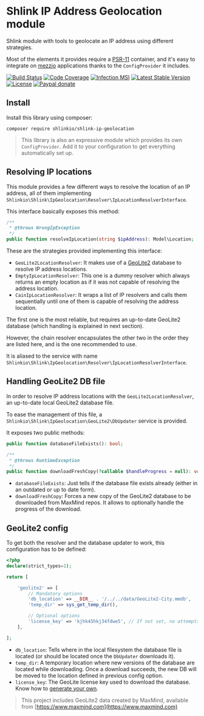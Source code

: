 # Shlink IP Address Geolocation module

Shlink module with tools to geolocate an IP address using different strategies.

Most of the elements it provides require a [PSR-11](https://www.php-fig.org/psr/psr-11/) container, and it's easy to integrate on [mezzio](https://github.com/mezzio/mezzio) applications thanks to the `ConfigProvider` it includes.

[![Build Status](https://img.shields.io/github/workflow/status/shlinkio/shlink-ip-geolocation/Continuous%20integration/main?logo=github&style=flat-square)](https://github.com/shlinkio/shlink-ip-geolocation/actions?query=workflow%3A%22Continuous+integration%22)
[![Code Coverage](https://img.shields.io/codecov/c/gh/shlinkio/shlink-ip-geolocation/main?style=flat-square)](https://app.codecov.io/gh/shlinkio/shlink-ip-geolocation)
[![Infection MSI](https://img.shields.io/endpoint?style=flat-square&url=https%3A%2F%2Fbadge-api.stryker-mutator.io%2Fgithub.com%2Fshlinkio%2Fshlink-ip-geolocation%2Fmain)](https://dashboard.stryker-mutator.io/reports/github.com/shlinkio/shlink-ip-geolocation/main)
[![Latest Stable Version](https://img.shields.io/github/release/shlinkio/shlink-ip-geolocation.svg?style=flat-square)](https://packagist.org/packages/shlinkio/shlink-ip-geolocation)
[![License](https://img.shields.io/github/license/shlinkio/shlink-ip-geolocation.svg?style=flat-square)](https://github.com/shlinkio/shlink-ip-geolocation/blob/main/LICENSE)
[![Paypal donate](https://img.shields.io/badge/Donate-paypal-blue.svg?style=flat-square&logo=paypal&colorA=aaaaaa)](https://slnk.to/donate)

## Install

Install this library using composer:

    composer require shlinkio/shlink-ip-geolocation

> This library is also an expressive module which provides its own `ConfigProvider`. Add it to your configuration to get everything automatically set up.

## Resolving IP locations

This module provides a few different ways to resolve the location of an IP address, all of them implementing `Shlinkio\Shlink\IpGeolocation\Resolver\IpLocationResolverInterface`.

This interface basically exposes this method:

```php
/**
 * @throws WrongIpException
 */
public function resolveIpLocation(string $ipAddress): Model\Location;
```

These are the strategies provided implementing this interface:

* `GeoLite2LocationResolver`: It makes use of a [GeoLite2](https://dev.maxmind.com/geoip/geoip2/geolite2/) database to resolve IP address locations.
* `EmptyIpLocationResolver`: This one is a dummy resolver which always returns an empty location as if it was not capable of resolving the address location.
* `CainIpLocationResolver`: It wraps a list of IP resolvers and calls them sequentially until one of them is capable of resolving the address location.

The first one is the most reliable, but requires an up-to-date GeoLite2 database (which handling is explained in next section).

However, the chain resolver encapsulates the other two in the order they are listed here, and is the one recommended to use.

It is aliased to the service with name `Shlinkio\Shlink\IpGeolocation\Resolver\IpLocationResolverInterface`.

## Handling GeoLite2 DB file

In order to resolve IP address locations with the `GeoLite2LocationResolver`, an up-to-date local GeoLite2 database file.

To ease the management of this file, a `Shlinkio\Shlink\IpGeolocation\GeoLite2\DbUpdater` service is provided.

It exposes two public methods:

```php
public function databaseFileExists(): bool;

/**
 * @throws RuntimeException
 */
public function downloadFreshCopy(?callable $handleProgress = null): void;
```

* `databaseFileExists`: Just tells if the database file exists already (either in an outdated or up to date form).
* `downloadFreshCopy`: Forces a new copy of the GeoLite2 database to be downloaded from MaxMind repos. It allows to optionally handle the progress of the download.

## GeoLite2 config

To get both the resolver and the database updater to work, this configuration has to be defined:

```php
<?php
declare(strict_types=1);

return [

    'geolite2' => [
        // Mandatory options
        'db_location' => __DIR__ . '/../../data/GeoLite2-City.mmdb',
        'temp_dir' => sys_get_temp_dir(),

        // Optional options
        'license_key' => 'kjhk45hkj34fdwe5', // If not set, no attempts to download the file will happen
    ],

];
```

* `db_location`: Tells where in the local filesystem the database file is located (or should be located once the `DbUpdater` downloads it).
* `temp_dir`: A temporary location where new versions of the database are located while downloading. Once a download succeeds, the new DB will be moved to the location defined in previous config option.
* `license_key`: The GeoLite license key used to download the database. Know how to [generate your own](https://support.maxmind.com/account-faq/account-related/how-do-i-generate-a-license-key/).

> This project includes GeoLite2 data created by MaxMind, available from [https://www.maxmind.com](https://www.maxmind.com)
